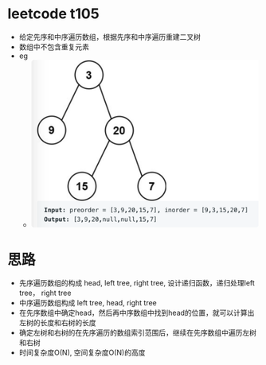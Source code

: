 # leetcode t105
- 给定先序和中序遍历数组，根据先序和中序遍历重建二叉树
- 数组中不包含重复元素
- eg
    - ![](./imgs/1.png)

# 思路
- 先序遍历数组的构成  head, left tree, right tree, 设计递归函数，递归处理left tree， right tree
- 中序遍历数组构成 left tree, head, right tree
- 在先序数组中确定head，然后再中序数组中找到head的位置，就可以计算出左树的长度和右树的长度
- 确定左树和右树的在先序遍历的数组索引范围后，继续在先序数组中遍历左树和右树
- 时间复杂度O(N), 空间复杂度O(N)的高度